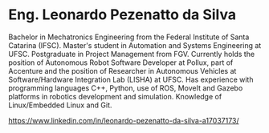 # Eng. Leonardo Pezenatto da Silva

Bachelor in Mechatronics Engineering from the Federal Institute of Santa Catarina (IFSC). Master's student in Automation and Systems Engineering at UFSC. Postgraduate in Project Management from FGV. Currently holds the position of Autonomous Robot Software Developer at Pollux, part of Accenture and the position of Researcher in Autonomous Vehicles at Software/Hardware Integration Lab (LISHA) at UFSC. Has experience with programming languages C++, Python, use of ROS, MoveIt and Gazebo platforms in robotics development and simulation. Knowledge of Linux/Embedded Linux and Git.

https://www.linkedin.com/in/leonardo-pezenatto-da-silva-a17037173/
